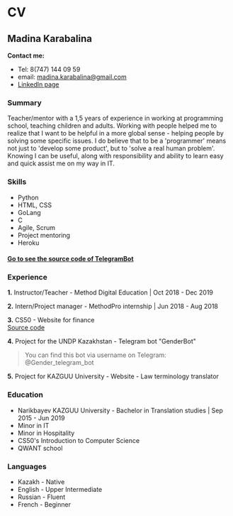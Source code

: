 # CV #  
## Madina Karabalina ##  

**Contact me:**  
  * Tel: 8(747) 144 09 59
  * email: madina.karabalina@gmail.com
  * [LinkedIn page](https://www.linkedin.com/in/madina-karabalina-629891154/)  
 
### Summary ###  
Teacher/mentor with a 1,5 years of experience in working at programming school, teaching children and adults. Working with people helped me to realize that I want to be helpful in a more global sense - helping people by solving some specific issues. I do believe that to be a 'programmer' means not just to 'develop some product', but to 'solve a real human problem'. Knowing I can be useful, along with responsibility and ability to learn easy and quick assist me on my way in IT.

### Skills ###  
* Python
* HTML, CSS
* GoLang
* C
* Agile, Scrum
* Project mentoring  
* Heroku

#### [Go to see the source code of TelegramBot](https://github.com/maddisson1/telegrambot) ####  

### Experience ###   
**1.** Instructor/Teacher - Method Digital Education | Oct 2018 - Dec 2019  


**2.** Intern/Project manager - MethodPro internship | Jun 2018 - Aug 2018  


**3.** CS50 - Website for finance  
[Source code](https://github.com/maddisson1/cs50x-finance)  


**4.** Project for the UNDP Kazakhstan - Telegram bot "GenderBot"  
 > You can find this bot via username on Telegram: @Gender_telegram_bot  
 
 
**5.** Project for KAZGUU University - Website - Law terminology translator  
 
 
### Education ###  
* Narikbayev KAZGUU University - Bachelor in Translation studies | Sep 2015 - Jun 2019  
* Minor in IT  
* Minor in Hospitality  
* CS50's Introduction to Computer Science 
* QWANT school  
 
### Languages ###  
* Kazakh - Native
* English - Upper Intermediate  
* Russian - Fluent  
* French - Beginner  

